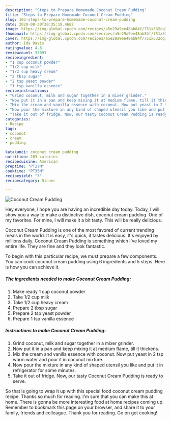 ```yaml
---
description: "Steps to Prepare Homemade Coconut Cream Pudding"
title: "Steps to Prepare Homemade Coconut Cream Pudding"
slug: 103-steps-to-prepare-homemade-coconut-cream-pudding
date: 2020-08-30T20:35:19.468Z
image: https://img-global.cpcdn.com/recipes/a5e29a9ee48ab84f/751x532cq70/coconut-cream-pudding-recipe-main-photo.jpg
thumbnail: https://img-global.cpcdn.com/recipes/a5e29a9ee48ab84f/751x532cq70/coconut-cream-pudding-recipe-main-photo.jpg
cover: https://img-global.cpcdn.com/recipes/a5e29a9ee48ab84f/751x532cq70/coconut-cream-pudding-recipe-main-photo.jpg
author: Ida Davis
ratingvalue: 4.8
reviewcount: 33093
recipeingredient:
- "1 cup coconut powder"
- "1/2 cup milk"
- "1/2 cup heavy cream"
- "2 tbsp sugar"
- "2 tsp yeast powder"
- "1 tsp vanilla essence"
recipeinstructions:
- "Grind coconut, milk and sugar together in a mixer grinder."
- "Now put it in a pan and keep mixing it at medium flame, till it thickens."
- "Mix the cream and vanilla essence with coconut. Now put yeast in 2 tsp warm water and pour it in coconut mixture."
- "Now pour the mixture in any kind of shaped utensil you like and put it in refrigerator for some minutes."
- "Take it out of fridge. Now, our tasty Coconut Cream Pudding is ready to serve."
categories:
- Recipe
tags:
- coconut
- cream
- pudding

katakunci: coconut cream pudding 
nutrition: 283 calories
recipecuisine: American
preptime: "PT27M"
cooktime: "PT35M"
recipeyield: "3"
recipecategory: Dinner

---
```



![Coconut Cream Pudding](https://img-global.cpcdn.com/recipes/a5e29a9ee48ab84f/751x532cq70/coconut-cream-pudding-recipe-main-photo.jpg)

Hey everyone, I hope you are having an incredible day today. Today, I will show you a way to make a distinctive dish, coconut cream pudding. One of my favorites. For mine, I will make it a bit tasty. This will be really delicious.



Coconut Cream Pudding is one of the most favored of current trending meals in the world. It is easy, it's quick, it tastes delicious. It's enjoyed by millions daily. Coconut Cream Pudding is something which I've loved my entire life. They are fine and they look fantastic.


To begin with this particular recipe, we must prepare a few components. You can cook coconut cream pudding using 6 ingredients and 5 steps. Here is how you can achieve it.

<!--inarticleads1-->

##### The ingredients needed to make Coconut Cream Pudding:

1. Make ready 1 cup coconut powder
1. Take 1/2 cup milk
1. Take 1/2 cup heavy cream
1. Prepare 2 tbsp sugar
1. Prepare 2 tsp yeast powder
1. Prepare 1 tsp vanilla essence




<!--inarticleads2-->

##### Instructions to make Coconut Cream Pudding:

1. Grind coconut, milk and sugar together in a mixer grinder.
1. Now put it in a pan and keep mixing it at medium flame, till it thickens.
1. Mix the cream and vanilla essence with coconut. Now put yeast in 2 tsp warm water and pour it in coconut mixture.
1. Now pour the mixture in any kind of shaped utensil you like and put it in refrigerator for some minutes.
1. Take it out of fridge. Now, our tasty Coconut Cream Pudding is ready to serve.




So that is going to wrap it up with this special food coconut cream pudding recipe. Thanks so much for reading. I'm sure that you can make this at home. There is gonna be more interesting food at home recipes coming up. Remember to bookmark this page on your browser, and share it to your family, friends and colleague. Thank you for reading. Go on get cooking!

